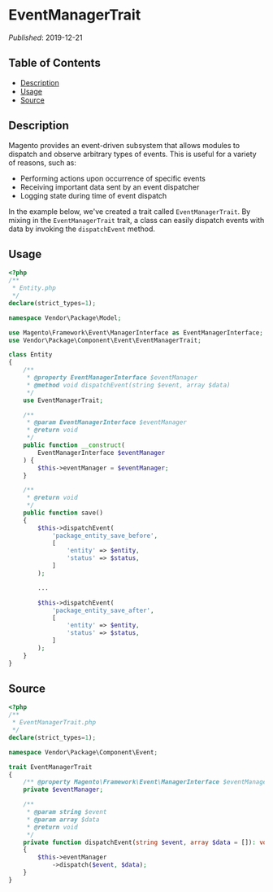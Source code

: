 # EventManagerTrait

_Published_: 2019-12-21

## Table of Contents

+ [Description](#description)
+ [Usage](#usage)
+ [Source](#source)

## Description

Magento provides an event-driven subsystem that allows modules to dispatch and observe
arbitrary types of events. This is useful for a variety of reasons, such as:

+ Performing actions upon occurrence of specific events
+ Receiving important data sent by an event dispatcher
+ Logging state during time of event dispatch

In the example below, we've created a trait called `EventManagerTrait`. By mixing in the
`EventManagerTrait` trait, a class can easily dispatch events with data by invoking the
`dispatchEvent` method.

## Usage

```php
<?php
/**
 * Entity.php
 */
declare(strict_types=1);

namespace Vendor\Package\Model;

use Magento\Framework\Event\ManagerInterface as EventManagerInterface;
use Vendor\Package\Component\Event\EventManagerTrait;

class Entity
{
    /**
     * @property EventManagerInterface $eventManager
     * @method void dispatchEvent(string $event, array $data)
     */
    use EventManagerTrait;

    /**
     * @param EventManagerInterface $eventManager
     * @return void
     */
    public function __construct(
        EventManagerInterface $eventManager
    ) {
        $this->eventManager = $eventManager;
    }

    /**
     * @return void
     */
    public function save()
    {
        $this->dispatchEvent(
            'package_entity_save_before',
            [
                'entity' => $entity,
                'status' => $status,
            ]
        );

        ...

        $this->dispatchEvent(
            'package_entity_save_after',
            [
                'entity' => $entity,
                'status' => $status,
            ]
        );
    }
}
```

## Source

```php
<?php
/**
 * EventManagerTrait.php
 */
declare(strict_types=1);

namespace Vendor\Package\Component\Event;

trait EventManagerTrait
{
    /** @property Magento\Framework\Event\ManagerInterface $eventManager */
    private $eventManager;

    /**
     * @param string $event
     * @param array $data
     * @return void
     */
    private function dispatchEvent(string $event, array $data = []): void
    {
        $this->eventManager
            ->dispatch($event, $data);
    }
}
```
